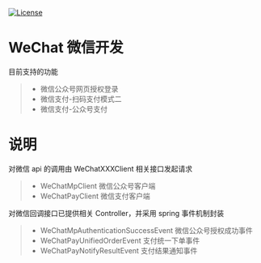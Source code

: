 [![License](https://img.shields.io/badge/License-Apache%202.0-blue.svg)](https://opensource.org/licenses/Apache-2.0)
# WeChat 微信开发
目前支持的功能
> * 微信公众号网页授权登录
> * 微信支付-扫码支付模式二
> * 微信支付-公众号支付

# 说明
对微信 api 的调用由 WeChatXXXClient 相关接口发起请求
> * WeChatMpClient 微信公众号客户端
> * WeChatPayClient 微信支付客户端

对微信回调接口已提供相关 Controller，并采用 spring 事件机制封装
> * WeChatMpAuthenticationSuccessEvent 微信公众号授权成功事件
> * WeChatPayUnifiedOrderEvent 支付统一下单事件
> * WeChatPayNotifyResultEvent 支付结果通知事件

